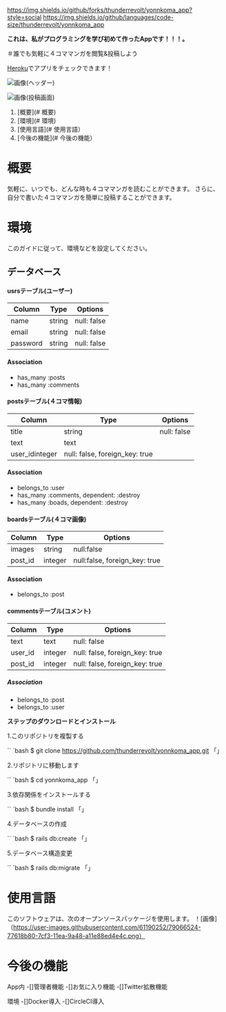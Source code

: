 
https://img.shields.io/github/forks/thunderrevolt/yonnkoma_app?style=social
https://img.shields.io/github/languages/code-size/thunderrevolt/yonnkoma_app

**これは、私がプログラミングを学び初めて作ったAppです！！！。**

＃誰でも気軽に４コママンガを閲覧&投稿しよう

[Heroku](https://yonnkoma-app.herokuapp.com/)でアプリをチェックできます！

![画像(ヘッダー)](https://user-images.githubusercontent.com/61190252/79065597-9d376200-7cec-11ea-8450-e284b623caf2.png)

![画像(投稿画面)](https://user-images.githubusercontent.com/61190252/79065858-7a0db200-7cee-11ea-8c9a-06405d977184.png)

1. [概要](# 概要)
1. [環境](# 環境)
1. [使用言語](# 使用言語）
1. [今後の機能](# 今後の機能）


# 概要

気軽に、いつでも、どんな時も４コママンガを読むことができます。
さらに、自分で書いた４コママンガを簡単に投稿することができます。

# 環境

このガイドに従って、環境などを設定してください。

## データベース
#### usrsテーブル(ユーザー)
|Column|Type|Options|
|------|----|-------|
|name|string|null: false|
|email|string|null: false|
|password|string|null: false|
#### Association
- has_many :posts
- has_many :comments

#### postsテーブル(４コマ情報)
|Column|Type|Options|
|------|----|-------|
|title|string|null: false|
|text|text||
|user_idinteger|null: false, foreign_key: true|
#### Association
- belongs_to :user
- has_many :comments, dependent: :destroy
- has_many :boads, dependent: :destroy

#### boardsテーブル(４コマ画像)
|Column|Type|Options|
|------|----|-------|
|images|string|null:false|
|post_id|integer|null:false, foreign_key: true|
#### Association  
- belongs_to :post

#### commentsテーブル(コメント)
|Column|Type|Options|
|------|----|-------|
|text|text|null: false|
|user_id|integer|null: false, foreign_key: true|
|post_id|integer|null: false, foreign_key: true|
##### Association
- belongs_to :post
- belongs_to :user


**ステップのダウンロードとインストール**

1.このリポジトリを複製する

`` `bash
$ git clone https://github.com/thunderrevolt/yonnkoma_app.git
「」

2.リポジトリに移動します

`` `bash
$ cd yonnkoma_app
「」

3.依存関係をインストールする

`` `bash
$ bundle install
「」

4.データベースの作成

`` `bash
$ rails db:create
「」

5.データベース構造変更

`` `bash
$ rails db:migrate
「」

# 使用言語

このソフトウェアは、次のオープンソースパッケージを使用します。
！[画像]（https://user-images.githubusercontent.com/61190252/79066524-77618b80-7cf3-11ea-9a48-a11e88ed4e4c.png）

# 今後の機能

App内
-[]管理者機能
-[]お気に入り機能
-[]Twitter拡散機能

環境
-[]Docker導入
-[]CircleCI導入

